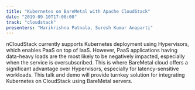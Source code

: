```yaml
---
title: "Kubernetes on BareMetal with Apache CloudStack"
date: "2019-09-10T17:00:00"
track: "cloudstack"
presenters: "Harikrishna Patnala, Suresh Kumar Anaparti"
---
```


nCloudStack currently supports Kubernetes deployment using Hypervisors, which enables PaaS on top of IaaS. However, PaaS applications having data-heavy loads are the most likely to be negatively impacted, especially when the service is oversubscribed. This is where BareMetal cloud offers a significant advantage over Hypervisors, especially for latency-sensitive workloads. This talk and demo will provide turnkey solution for integrating Kubernetes on CloudStack using BareMetal servers.